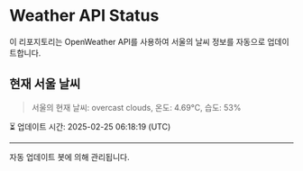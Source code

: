 
# Weather API Status

이 리포지토리는 OpenWeather API를 사용하여 서울의 날씨 정보를 자동으로 업데이트합니다.

## 현재 서울 날씨
> 서울의 현재 날씨: overcast clouds, 온도: 4.69°C, 습도: 53%

⏳ 업데이트 시간: 2025-02-25 06:18:19 (UTC)

---
자동 업데이트 봇에 의해 관리됩니다.
